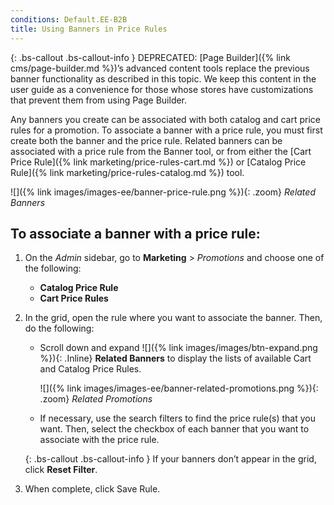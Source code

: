 ```yaml
---
conditions: Default.EE-B2B
title: Using Banners in Price Rules
---
```


{: .bs-callout .bs-callout-info }
DEPRECATED: [Page Builder]({% link cms/page-builder.md %})’s advanced content tools replace the previous banner functionality as described in this topic. We keep this content in the user guide as a convenience for those whose stores have customizations that prevent them from using Page Builder.

Any banners you create can be associated with both catalog and cart price rules for a promotion. To associate a banner with a price rule, you must first create both the banner and the price rule. Related banners can be associated with a price rule from the Banner tool, or from either the [Cart Price Rule]({% link marketing/price-rules-cart.md %}) or [Catalog Price Rule]({% link marketing/price-rules-catalog.md %}) tool.

![]({% link images/images-ee/banner-price-rule.png %}){: .zoom}
_Related Banners_

## To associate a banner with a price rule:

1. On the _Admin_ sidebar, go to **Marketing** > _Promotions_ and choose one of the following:

    - **Catalog Price Rule**
    - **Cart Price Rules**

1. In the grid, open the rule where you want to associate the banner. Then, do the following:

    - Scroll down and expand ![]({% link images/images/btn-expand.png %}){: .Inline} **Related Banners** to display the lists of available Cart and Catalog Price Rules.

        ![]({% link images/images-ee/banner-related-promotions.png %}){: .zoom}
        _Related Promotions_

    - If necessary, use the search filters to find the price rule(s) that you want. Then, select the checkbox of each banner that you want to associate with the price rule.

    {: .bs-callout .bs-callout-info }
    If your banners don’t appear in the grid, click **Reset Filter**.

1. When complete, click <span class="btn">Save Rule</span>.
